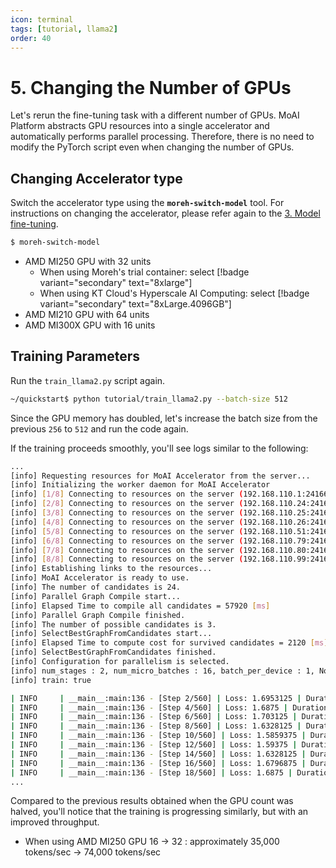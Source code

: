 ```yaml
---
icon: terminal
tags: [tutorial, llama2]
order: 40
---
```


# 5. Changing the Number of GPUs

Let's rerun the fine-tuning task with a different number of GPUs. MoAI Platform abstracts GPU resources into a single accelerator and automatically performs parallel processing. Therefore, there is no need to modify the PyTorch script even when changing the number of GPUs.


## Changing Accelerator type

Switch the accelerator type using the **`moreh-switch-model`** tool. For instructions on changing the accelerator, please refer again to the [3. Model fine-tuning](3_fine_tuning.md).

```bash
$ moreh-switch-model
```

- AMD MI250 GPU with 32 units
    - When using Moreh's trial container: select [!badge variant="secondary" text="8xlarge"]
    - When using KT Cloud's Hyperscale AI Computing: select [!badge variant="secondary" text="8xLarge.4096GB"]
- AMD MI210 GPU with 64 units
- AMD MI300X GPU with 16 units


## Training Parameters

Run the `train_llama2.py` script again.

```bash
~/quickstart$ python tutorial/train_llama2.py --batch-size 512
```

Since the GPU memory has doubled, let's increase the batch size from the previous `256` to `512` and run the code again.

If the training proceeds smoothly, you'll see logs similar to the following:

```bash
...
[info] Requesting resources for MoAI Accelerator from the server...
[info] Initializing the worker daemon for MoAI Accelerator
[info] [1/8] Connecting to resources on the server (192.168.110.1:24166)...
[info] [2/8] Connecting to resources on the server (192.168.110.24:24166)...
[info] [3/8] Connecting to resources on the server (192.168.110.25:24166)...
[info] [4/8] Connecting to resources on the server (192.168.110.26:24166)...
[info] [5/8] Connecting to resources on the server (192.168.110.51:24166)...
[info] [6/8] Connecting to resources on the server (192.168.110.79:24166)...
[info] [7/8] Connecting to resources on the server (192.168.110.80:24166)...
[info] [8/8] Connecting to resources on the server (192.168.110.99:24166)...
[info] Establishing links to the resources...
[info] MoAI Accelerator is ready to use.
[info] The number of candidates is 24.
[info] Parallel Graph Compile start...
[info] Elapsed Time to compile all candidates = 57920 [ms]
[info] Parallel Graph Compile finished.
[info] The number of possible candidates is 3.
[info] SelectBestGraphFromCandidates start...
[info] Elapsed Time to compute cost for survived candidates = 2120 [ms]
[info] SelectBestGraphFromCandidates finished.
[info] Configuration for parallelism is selected.
[info] num_stages : 2, num_micro_batches : 16, batch_per_device : 1, No TP, recomputation : true, distribute_param : true
[info] train: true

| INFO     | __main__:main:136 - [Step 2/560] | Loss: 1.6953125 | Duration: 15.12 | Throughput: 69337.98 tokens/sec
| INFO     | __main__:main:136 - [Step 4/560] | Loss: 1.6875 | Duration: 15.93 | Throughput: 65842.99 tokens/sec
| INFO     | __main__:main:136 - [Step 6/560] | Loss: 1.703125 | Duration: 15.73 | Throughput: 66656.28 tokens/sec
| INFO     | __main__:main:136 - [Step 8/560] | Loss: 1.6328125 | Duration: 15.36 | Throughput: 68263.53 tokens/sec
| INFO     | __main__:main:136 - [Step 10/560] | Loss: 1.5859375 | Duration: 12.78 | Throughput: 82040.81 tokens/sec
| INFO     | __main__:main:136 - [Step 12/560] | Loss: 1.59375 | Duration: 13.00 | Throughput: 80657.85 tokens/sec
| INFO     | __main__:main:136 - [Step 14/560] | Loss: 1.6328125 | Duration: 12.65 | Throughput: 82906.48 tokens/sec
| INFO     | __main__:main:136 - [Step 16/560] | Loss: 1.6796875 | Duration: 14.94 | Throughput: 70195.58 tokens/sec
| INFO     | __main__:main:136 - [Step 18/560] | Loss: 1.6875 | Duration: 13.01 | Throughput: 80607.34 tokens/sec
...
```

Compared to the previous results obtained when the GPU count was halved, you'll notice that the training is progressing similarly, but with an improved throughput.

- When using AMD MI250 GPU 16 → 32 : approximately 35,000 tokens/sec → 74,000 tokens/sec
